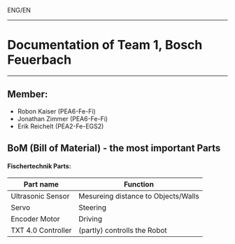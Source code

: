 ENG/EN

--- 
# Documentation of Team 1, Bosch Feuerbach
---

## Member:
 - Robon Kaiser (PEA6-Fe-Fi)
 - Jonathan Zimmer (PEA6-Fe-Fi)
 - Erik Reichelt (PEA2-Fe-EGS2)

## BoM (Bill of Material) - the most important Parts
#### Fischertechnik Parts:
| Part name | Function |
| -         | -        |
| Ultrasonic Sensor | Mesureing distance to Objects/Walls |
| Servo | Steering |
| Encoder Motor | Driving |
| TXT 4.0 Controller | (partly) controlls the Robot |
